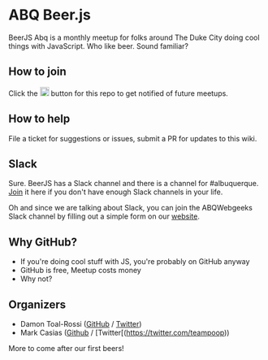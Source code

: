 # ABQ Beer.js

BeerJS Abq is a monthly meetup for folks around The Duke City doing cool things with JavaScript. Who like beer. Sound familiar?

## How to join

Click the <img src="http://beerjs.github.io/sf/assets/watch.png" height="18"/> button for this repo to get notified of future meetups.

## How to help

File a ticket for suggestions or issues, submit a PR for updates to this wiki.

## Slack

Sure. BeerJS has a Slack channel and there is a channel for #albuquerque. [Join](https://beerjs-slack-invite.herokuapp.com/) it here if you don't have enough Slack channels in your life.

Oh and since we are talking about Slack, you can join the ABQWebgeeks Slack channel by filling out a simple form on our [website](http://www.abqwebgeeks.org).

## Why GitHub?

* If you're doing cool stuff with JS, you're probably on GitHub anyway
* GitHub is free, Meetup costs money
* Why not?

## Organizers

* Damon Toal-Rossi ([GitHub](https://github.com/orbiteleven) / [Twitter](https://twitter.com/orbiteleven))
* Mark Casias ([Github](https://github.com/mark-casias) / [Twitter[(https://twitter.com/teampoop))

More to come after our first beers!
